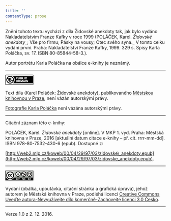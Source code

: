 ```yaml
---
title: ''
contentType: prose
---
```


Znění tohoto textu vychází z díla Židovské anekdoty tak, jak bylo vydáno Nakladatelstvím Franze Kafky v roce 1999 (POLÁČEK, Karel. _Židovské anekdoty__; Vše pro firmu; Pásky na vousy; Otec svého syna._ V tomto celku vydání první. Praha: Nakladatelství Franze Kafky, 1999. 329 s. Spisy Karla Poláčka, sv. 17. ISBN 80-85844-58-3.).

Autor portrétu Karla Poláčka na obálce e-knihy je neznámý.

* * *

[![](./resources/image001.jpg)](http://creativecommons.org/publicdomain/mark/1.0/deed.cs)

Text díla (Karel Poláček: Židovské anekdoty), publikovaného [Městskou knihovnou v Praze](http://www.mlp.cz/), není vázán autorskými právy.

[Fotografie Karla Poláčka](https://cs.wikipedia.org/wiki/Karel_Pol%C3%A1%C4%8Dek#/media/File:Karel_Pol%C3%A1%C4%8Dek_(1892-1945).jpg) není vázána autorskými právy.

* * *

Citační záznam této e-knihy:

POLÁČEK, Karel. _Židovské anekdoty_ \[online\]. V MKP 1. vyd. Praha: Městská knihovna v Praze, 2016 \[aktuální datum citace e-knihy – př. cit. rrrr-mm-dd\]. ISBN 978-80-7532-430-6 (epub). Dostupné z:

[http://web2.mlp.cz/koweb/00/04/29/97/03/zidovske\_anekdoty.epub](http://web2.mlp.cz/koweb/00/04/29/97/03/zidovske_anekdoty.epub).

* * *

[![](./resources/image002.jpg)](http://creativecommons.org/licenses/by-nc-sa/3.0/cz/)

Vydání (obálka, upoutávka, citační stránka a grafická úprava), jehož autorem je Městská knihovna v Praze, podléhá licenci [Creative Commons Uveďte autora-Nevyužívejte dílo komerčně-Zachovejte licenci 3.0 Česko](http://creativecommons.org/licenses/by-nc-sa/3.0/cz/).

* * *

Verze 1.0 z 2. 12. 2016.
